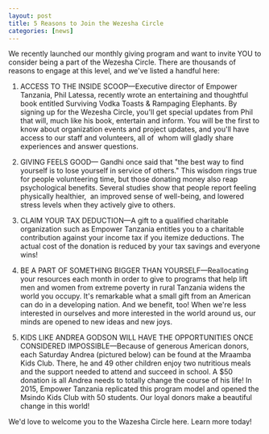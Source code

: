 ```yaml
---
layout: post
title: 5 Reasons to Join the Wezesha Circle
categories: [news]
---
```

We recently launched our monthly giving program and want to invite YOU to consider being a part of the Wezesha Circle. There are thousands of reasons to engage at this level, and we've listed a handful here:
1. ACCESS TO THE INSIDE SCOOP—Executive director of Empower Tanzania, Phil Latessa, recently wrote an entertaining and thoughtful book entitled Surviving Vodka Toasts & Rampaging Elephants. By signing up for the Wezesha Circle, you'll get special updates from Phil that will, much like his book, entertain and inform. You will be the first to know about organization events and project updates, and you'll have access to our staff and volunteers, all of  whom will gladly share experiences and answer questions.
2. GIVING FEELS GOOD— Gandhi once said that "the best way to find yourself is to lose yourself in service of others." This wisdom rings true for people volunteering time, but those donating money also reap psychological benefits. Several studies show that people report feeling physically healthier,  an improved sense of well-being, and lowered stress levels when they actively give to others.

3. CLAIM YOUR TAX DEDUCTION—A gift to a qualified charitable organization such as Empower Tanzania entitles you to a charitable contribution against your income tax if you itemize deductions. The actual cost of the donation is reduced by your tax savings and everyone wins!

4. BE A PART OF SOMETHING BIGGER THAN YOURSELF—Reallocating your resources each month in order to give to programs that help lift men and women from extreme poverty in rural Tanzania widens the world you occupy. It's remarkable what a small gift from an American can do in a developing nation. And we benefit, too! When we're less interested in ourselves and more interested in the world around us, our minds are opened to new ideas and new joys.

5. KIDS LIKE ANDREA GODSON WILL HAVE THE OPPORTUNITIES ONCE CONSIDERED IMPOSSIBLE—Because of generous American donors, each Saturday Andrea (pictured below) can be found at the Mraamba Kids Club. There, he and 49 other children enjoy two nutritious meals and the support needed to attend and succeed in school. A $50 donation is all Andrea needs to totally change the course of his life! In 2015, Empower Tanzania replicated this program model and opened the Msindo Kids Club with 50 students. Our loyal donors make a beautiful change in this world!
 

We'd love to welcome you to the Wazesha Circle here. Learn more today!

